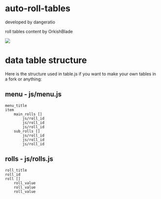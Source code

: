 # auto-roll-tables

developed by dangeratio

roll tables content by OrkishBlade

<a href="http://autorolltables.github.io/">
<img src="https://i.imgur.com/tGEZtHv.png">
</a>

# data table structure

Here is the structure used in table.js if you want to make your own tables in a fork or anything:

## menu - js/menu.js

```
menu_title
item
	main_rolls []
		js/roll_id
		js/roll_id
		js/roll_id
	sub_rolls []
		js/roll_id
		js/roll_id
		js/roll_id
```

## rolls - js/rolls.js
```
roll_title
roll_id
roll []
	roll_value
	roll_value
	roll_value
```
